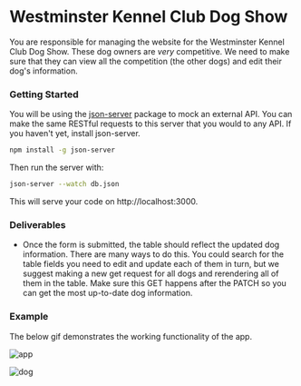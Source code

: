 # Westminster Kennel Club Dog Show

You are responsible for managing the website for the Westminster Kennel Club Dog Show. These dog owners are _very_ competitive. We need to make sure that they can view all the competition (the other dogs) and edit their dog's information.

### Getting Started

You will be using the [json-server](https://github.com/typicode/json-server) package to mock an external API. You can make the same RESTful requests to this server that you would to any API. If you haven't yet, install json-server.
```bash
npm install -g json-server
```

Then run the server with:
```bash
json-server --watch db.json
```

This will serve your code on http://localhost:3000.

### Deliverables

<!-- - On page load, render a list of already registered dogs in the table. You can fetch these dogs from http://localhost:3000/dogs. -->
<!-- - The dog should be put on the table as a table row. The HTML might look something like this `<tr><td>Dog *Name*</td> <td>*Dog Breed*</td> <td>*Dog Sex*</td> <td><button>Edit</button></td></tr>` -->
<!-- - Make a dog editable. Clicking on the edit button next to a dog should populate the top form with that dog's current information. -->
<!-- - On submit of the form, a PATCH request should be made to http://localhost:3000/dogs/:id to update the dog information (including name, breed and sex attributes). -->
- Once the form is submitted, the table should reflect the updated dog information. There are many ways to do this. You could search for the table fields you need to edit and update each of them in turn, but we suggest making a new get request for all dogs and rerendering all of them in the table. Make sure this GET happens after the PATCH so you can get the most up-to-date dog information.

### Example
The below gif demonstrates the working functionality of the app.

![app](assets/app.gif)

![dog](assets/dog-show.jpg)
